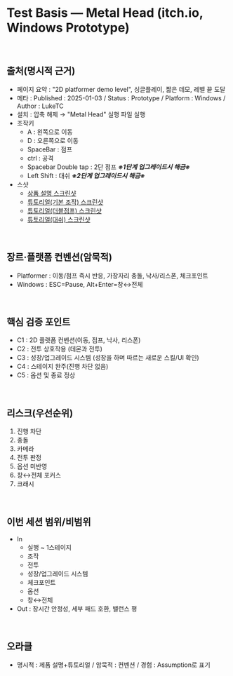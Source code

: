 # Test Basis — Metal Head (itch.io, Windows Prototype)

<br>

## 출처(명시적 근거)
- 페이지 요약 : "2D platformer demo level", 싱글플레이, 짧은 데모, 레벨 끝 도달
- 메타 : Published : 2025-01-03 / Status : Prototype / Platform : Windows / Author : LukeTC
- 설치 : 압축 해제 → "Metal Head" 실행 파일 실행
- 조작키
  - A : 왼쪽으로 이동
  - D : 오른쪽으로 이동
  - SpaceBar : 점프
  - ctrl : 공격
  - Spacebar Double tap : 2단 점프 **_※1단계 업그레이드시 해금※_**
  - Left Shift : 대쉬 **_※2단계 업그레이드시 해금※_**
- 스샷
  - [상품 설명 스크린샷](evidence/screenshots/Week01_MetalHead_productdescription.png)
  - [튜토리얼(기본 조작) 스크린샷](evidence/screenshots/Week01_MetalHead_tutorial01.png)
  - [튜토리얼(더블점프) 스크린샷](evidence/screenshots/Week01_MetalHead_tutorial02.png)
  - [튜토리얼(대쉬) 스크린샷](evidence/screenshots/Week01_MetalHead_tutorial03.png)
  

<br>

## 장르·플랫폼 컨벤션(암묵적)
- Platformer : 이동/점프 즉시 반응, 가장자리 충돌, 낙사/리스폰, 체크포인트
- Windows : ESC=Pause, Alt+Enter=창↔전체

<br>

## 핵심 검증 포인트
- C1 : 2D 플랫폼 컨벤션(이동, 점프, 낙사, 리스폰)
- C2 : 전투 상호작용 (데몬과 전투)
- C3 : 성장/업그레이드 시스템 (성장을 하며 따르는 새로운 스킬/UI 확인)
- C4 : 스테이지 완주(진행 차단 없음)
- C5 : 옵션 및 종료 정상

<br>

## 리스크(우선순위)
1) 진행 차단
2) 충돌
3) 카메라
4) 전투 판정
5) 옵션 미반영
6) 창↔전체 포커스
7) 크래시

<br>

## 이번 세션 범위/비범위
- In
  - 실행 ~ 1스테이지
  - 조작
  - 전투
  - 성장/업그레이드 시스템
  - 체크포인트
  - 옵션
  - 창↔전체
- Out : 장시간 안정성, 세부 패드 호환, 밸런스 평

<br>

## 오라클
- 명시적 : 제품 설명+튜토리얼 / 암묵적 : 컨벤션 / 경험 : Assumption로 표기

